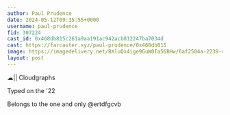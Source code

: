 ```yaml
---
author: Paul Prudence
date: 2024-05-12T09:35:55+0000
username: paul-prudence
fid: 307224
cast_id: 0x468db815c261a9aa191ac942acb812247ba7034d
cast: https://farcaster.xyz/paul-prudence/0x468db815
image: https://imagedelivery.net/BXluQx4ige9GuW0Ia56BHw/6af2504a-2239-4e7c-8e24-e6bc2fd2a300/original
layout: post
---
```


☁|| Cloudgraphs

Typed on the '22

Belongs to the one and only @ertdfgcvb

<img src='https://imagedelivery.net/BXluQx4ige9GuW0Ia56BHw/6af2504a-2239-4e7c-8e24-e6bc2fd2a300/original' alt='' referrerpolicy='no-referrer'/>
